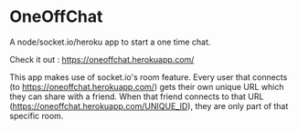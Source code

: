 # OneOffChat
A node/socket.io/heroku app to start a one time chat.

Check it out : https://oneoffchat.herokuapp.com/

This app makes use of socket.io's room feature. Every user that connects (to https://oneoffchat.herokuapp.com/) gets their own unique URL which they can share with a friend. When that friend connects to that URL (https://oneoffchat.herokuapp.com/UNIQUE_ID), they are only part of that specific room.
